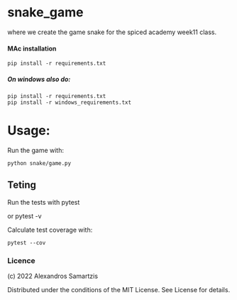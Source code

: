 # snake_game
where we create the game snake for the spiced academy week11 class.


#### MAc installation
    pip install -r requirements.txt

##### On windows also do:
    pip install -r requirements.txt
    pip install -r windows_requirements.txt


# Usage:

Run the game with:
    
    python snake/game.py 


## Teting
Run the tests with 
    pytest

or 
    pytest -v

Calculate test coverage with:

    pytest --cov

### Licence

(c) 2022 Alexandros Samartzis

Distributed under the conditions of the MIT License. See License for details.